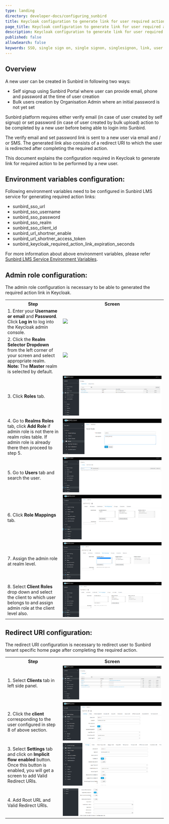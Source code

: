 ```yaml
---
type: landing
directory: developer-docs/configuring_sunbird
title: Keycloak configuration to generate link for user required action
page_title: Keycloak configuration to generate link for user required action 
description: Keycloak configuration to generate link for user required action
published: false
allowSearch: false
keywords: SSO, single sign on, single signon, singlesignon, link, user required action, set password link , verify email link, Keycloak
---
```

## Overview
A new user can be created in Sunbird in following two ways:
- Self signup using Sunbird Portal where user can provide email, phone and password at the time of user creation
- Bulk users creation by Organisation Admin where an initial password is not yet set

Sunbird platform requires either verify email (in case of user created by self signup) or set password (in case of user created by bulk upload) action to be completed by a new user before being able to login into Sunbird.

The verify email and set password link is sent to a new user via email and / or SMS. The generated link also consists of a redirect URI to which the user is redirected after completing the required action.

This document explains the configuration required in Keycloak to generate link for required action to be performed by a new user.

## Environment variables configuration:

Following environment variables need to be configured in Sunbird LMS service for generating required action links:
- sunbird_sso_url
- sunbird_sso_username
- sunbird_sso_password
- sunbird_sso_realm
- sunbird_sso_client_id
- sunbird_url_shortner_enable
- sunbird_url_shortner_access_token
- sunbird_keycloak_required_action_link_expiration_seconds

For more information about above environment variables, please refer [Sunbird LMS Service Environment Variables](http://docs.sunbird.org/latest/developer-docs/configuring_sunbird/env_variables_lms/).

## Admin role configuration:

The admin role configuration is necessary to be able to generated the required action link in Keycloak.

<table>
<tr>
<th style="width:35%;">Step</th>
<th style="width:65%;">Screen</th>
 </tr>
  
<tr>
  <td>
1. Enter your <b>Username or email</b> and <b>Password</b>.<br>Click <b>Log in</b> to log into the Keycloak admin console.
</td>
<td><img src="https://github.com/project-sunbird/project-sunbird.github.io/blob/dev/pages/developer-docs/configuring_sunbird/images/keycloak_login.png"></td>
</tr>
 
<tr>
  <td> 
2. Click the <b>Realm Selector Dropdown</b> from the left corner of your screen and select appropriate realm.<br>
<b>Note:</b> The <b>Master</b> realm is selected by default.
    </td>
    <td><img src="https://github.com/project-sunbird/project-sunbird.github.io/blob/dev/pages/developer-docs/configuring_sunbird/images/realm_select.png"></td>
    </tr>
    
  <tr>
  <td> 
3. Click <b>Roles</b> tab.
  </td>
  <td><img src="https://github.com/project-sunbird/sunbird.org-docs/blob/master/developer-docs/configuring_sunbird/images/settings/roles_selector.PNG"></td>
  </tr>
  
  <tr>
  <td> 
4. Go to <b>Realms Roles</b> tab, click <b>Add Role</b> if admin role is not there in realm roles table. If admin role is already there then proceed to step 5. 
</td>
<td>
  <img src="https://github.com/project-sunbird/sunbird.org-docs/blob/master/developer-docs/configuring_sunbird/images/settings/add_admin_role.PNG">
  </td>
  </tr>
 <tr>
  <td>
5. Go to <b>Users</b> tab and search the user.
  </td>
  <td><img src="https://github.com/project-sunbird/sunbird.org-docs/blob/master/developer-docs/configuring_sunbird/images/settings/select_user_%20selector_and%20_search_for_%20admin_user.PNG"></td>
  </tr>
  
 
<tr>
<td> 
6. Click <b>Role Mappings</b> tab.
  </td>
  <td><img src="https://github.com/project-sunbird/sunbird.org-docs/blob/master/developer-docs/configuring_sunbird/images/settings/user_role_mapping.PNG"></td>
  </tr>
  <tr>
<td> 
7. Assign the admin role at realm level.
  </td>
  <td><img src="https://github.com/project-sunbird/sunbird.org-docs/blob/master/developer-docs/configuring_sunbird/images/settings/add_admin_role_to_user.PNG"></td>
  </tr>
  
  <tr>
<td> 
8. Select <b>Client Roles</b> drop down and select the client to which user belongs to and assign admin role at the client level also.
  </td>
  <td><img src="https://github.com/project-sunbird/sunbird.org-docs/blob/master/developer-docs/configuring_sunbird/images/settings/admin_role_added.PNG"></td>
  </tr>
</table>

## Redirect URI configuration:

The redirect URI configuration is necessary to redirect user to Sunbird tenant specific home page after completing the required action.
<table>
<tr>
<th style="width:35%;">Step</th>
<th style="width:65%;">Screen</th>
 </tr>
  
<tr>
  <td>
1. Select <b>Clients</b> tab in left side panel.
</td>
<td><img src="https://github.com/project-sunbird/sunbird.org-docs/blob/master/developer-docs/configuring_sunbird/images/settings/client_list.PNG"></td>
</tr>
 
<tr>
  <td> 
2. Click the <b>client</b> corresponding to the user configured in step 8 of above section.<br>
    </td>
    <td><img src="https://github.com/project-sunbird/sunbird.org-docs/blob/master/developer-docs/configuring_sunbird/images/settings/select_user_client.PNG"></td>
    </tr>
    
  <tr>
  <td> 
3. Select <b>Settings</b> tab and click on <b>Implicit flow enabled </b> button. Once this button is enabled, you will get a screen to add Valid Redirect URIs.
  </td>
  <td><img src="https://github.com/project-sunbird/sunbird.org-docs/blob/master/developer-docs/configuring_sunbird/images/settings/in_settings_tab_%20enabl_implicit_%20flow_enabled.PNG"></td>
  </tr>
  
  <tr>
  <td> 
4. Add Root URL and Valid Redirect URIs.
</td>
<td>
  <img src="https://github.com/project-sunbird/sunbird.org-docs/blob/master/developer-docs/configuring_sunbird/images/settings/config-url.PNG">
  </td>
  </tr>
 
</table>
